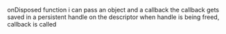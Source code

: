 onDisposed function
i can pass an object and a callback
the callback gets saved in a persistent handle on the descriptor
when handle is being freed, callback is called
